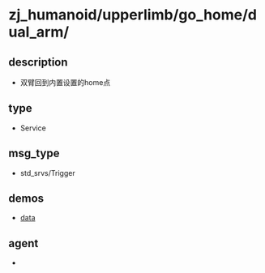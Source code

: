 
# zj_humanoid/upperlimb/go_home/dual_arm/

## description
- 双臂回到内置设置的home点


## type
- Service

## msg_type
- std_srvs/Trigger

## demos
- [data](./data.yaml)


## agent
- 


